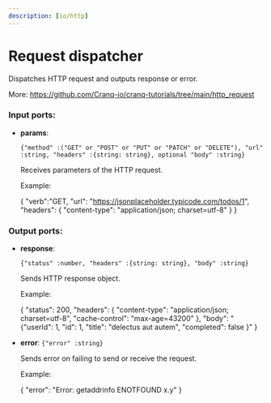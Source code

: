 ```yaml
---
description: [io/http]
---
```


# Request dispatcher

Dispatches HTTP request and outputs response or error.

More: https://github.com/Cranq-io/cranq-tutorials/tree/main/http_request

### Input ports:

* __params__: 
    ```
    {"method" :("GET" or "POST" or "PUT" or "PATCH" or "DELETE"), "url" :string, "headers" :{string: string}, optional "body" :string}
    ```

    Receives parameters of the HTTP request.
    
    Example:
    
    {
      "verb":"GET,
      "url": "https://jsonplaceholder.typicode.com/todos/1",
      "headers": {
        "content-type": 
      "application/json; charset=utf-8"
      }
    }

### Output ports:

* __response__: 
    ```
    {"status" :number, "headers" :{string: string}, "body" :string}
    ```

    Sends HTTP response object.
    
    Example:
    
    {
      "status": 200,
      "headers": {
        "content-type": "application/json; charset=utf-8",
        "cache-control": "max-age=43200"
      },
      "body": "{\"userId\": 1, \"id\": 1, \"title\": \"delectus aut autem\",  \"completed\": false
    }"
    }


* __error__: `{"error" :string}`

    Sends error on failing to send or receive the request.
    
    Example:
    
    {
      "error": "Error: getaddrinfo ENOTFOUND x.y"
    } 

